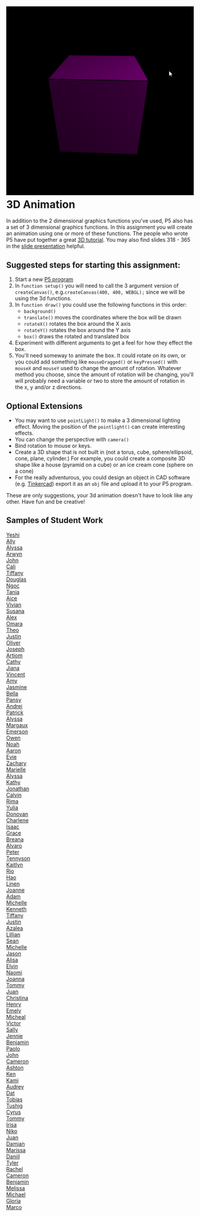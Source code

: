 ![](RotatingCube.gif)   
3D Animation
============
In addition to the 2 dimensional graphics functions you've used, P5 also has a set of 3 dimensional graphics functions. In this assignment you will create an animation using
one or more of these functions. The people who wrote P5 have put together a great [3D tutorial](https://github.com/processing/p5.js/wiki/Getting-started-with-WebGL-in-p5#introducing-webgl-in-p5js). You may also find slides 318 - 365 in the [slide presentation](https://docs.google.com/presentation/d/1fm_Di0qR4HpRWTf8tJtcW3u5by3OrilfXIPZ517K1js/edit?usp=sharing) helpful.

Suggested steps for starting this assignment:
-----------------------------------------------
1. Start a new [P5 program](https://editor.p5js.org/)
2. In `function setup()` you will need to call the 3 argument version of `createCanvas()`, e.g.`createCanvas(400, 400, WEBGL);` since we will be using the 3d functions.
3. In `function draw()` you could use the following functions in this order:
   * `background()`
   * `translate()` moves the coordinates where the box will be drawn
   * `rotateX()` rotates the box around the X axis
   * `rotateY()` rotates the box around the Y axis
   * `box()` draws the rotated and translated box
4. Experiment with different arguments to get a feel for how they effect the box.
5. You'll need someway to animate the box. It could rotate on its own, or you could add something like `mouseDragged()` or `keyPressed()` with `mouseX` and `mouseY` used to change the amount of rotation. Whatever method you choose, since the amount of rotation will be changing, you'll will probably need a variable or two to store the amount of rotation in the x, y and/or z directions.

Optional Extensions
---------------------
* You may want to use `pointLight()` to make a 3 dimensional lighting effect. Moving the position of the `pointlight()` can create interesting effects.
* You can change the perspective with `camera()`
* Bind rotation to mouse or keys.
* Create a 3D shape that is not built in (not a torus, cube, sphere/ellipsoid, cone, plane, cylinder.) For example, you could create a composite 3D shape like a house (pyramid on a cube) or an ice cream cone (sphere on a cone)
* For the really adventurous, you could design an object in CAD software (e.g. [Tinkercad](https://www.tinkercad.com/dashboard)) export it as an `obj` file and upload it to your P5 program.      

These are only suggestions, your 3d animation doesn't have to look like any other. Have fun and be creative!

Samples of Student Work
-----------------------
[Yeshi](https://preview.p5js.org/yesherpa/present/Erbhpt1rO)   
[Ally](https://preview.p5js.org/alzhao/present/o-KMzPvdQ)   
[Alyssa](https://preview.p5js.org/alagudelo/present/CsYUpzD4k)   
[Arwyn](https://preview.p5js.org/arbenitez/present/lQkrvWHiK2)   
[John](https://preview.p5js.org/joieng/present/r5xCkdnzX)   
[Cali](https://preview.p5js.org/cacasanas/present/a4-ri1e8N)   
[Tiffany](https://preview.p5js.org/ticaballero/present/VruDjrWAn)   
[Douglas](https://preview.p5js.org/dolwin/present/mN9aH_AB1)   
[Ngoc](https://preview.p5js.org/ngtran/present/FVOw0keqa)    
[Tania](https://preview.p5js.org/tacastanonperez/present/lVecPI9TD)   
[Aice](https://preview.p5js.org/alliang/present/93eFus-6v9)   
[Vivian](https://preview.p5js.org/viliu2/present/AaF8NHQ-U)   
[Susana](https://preview.p5js.org/susannango/present/pb90XUmtc)   
[Alex](https://preview.p5js.org/alohlenschlager/present/b9qcEXM0k)   
[Omara](https://preview.p5js.org/omrosenfeld/present/rzw-lfLhA)   
[Theo](https://preview.p5js.org/thruefli/present/JXsnS_CyX)   
[Justin](https://preview.p5js.org/Daqk1/present/BGvH_eXsi)   
[Oliver](https://preview.p5js.org/Oliver312/present/xGh1_7vgU)   
[Joseph](https://preview.p5js.org/joyuen/present/6xAtw5BhY)   
[Artiom](https://preview.p5js.org/artiomcovali/present/IKi7Ep2Wa)    
[Cathy](https://preview.p5js.org/cathy.zhou/present/EhbmAZu57)   
[Jiana](https://preview.p5js.org/jicarino/present/uVTag51Cz)   
[Vincent](https://preview.p5js.org/vihuang15/present/0nMFNz4X9c)   
[Amy](https://preview.p5js.org/amhuang4/present/l7a43p7mo)   
[Jasmine](https://preview.p5js.org/jaguan4/present/gK63QI596)   
[Bella](https://preview.p5js.org/bejayanti/present/WoZpVbNtn)   
[Pansy](https://preview.p5js.org/pakuang/present/cq-IaLsbq)   
[Andrei](https://preview.p5js.org/anliterato/present/rOqwpm93w)   
[Patrick](https://preview.p5js.org/payao/present/06SZj3aTc)   
[Alyssa](https://preview.p5js.org/almagtoto-diaz/present/EOSsyax7Ts)   
[Margaux](https://preview.p5js.org/Mabarahonaventura/present/VWdkZHmrA)   
[Emerson](https://preview.p5js.org/Hello_its_Emerz/present/qY6vvSQt7)   
[Owen](https://preview.p5js.org/owsheetz/present/JGL2yjWx3)   
[Noah](https://preview.p5js.org/BiZaark/present/mZftlFElQ)   
[Aaron](https://preview.p5js.org/aahill1/present/aONXcRj2x)   
[Evie](https://preview.p5js.org/evchien/present/RUITOC4as)   
[Zachary](https://preview.p5js.org/zabernard/present/KOsG1JJ0q)   
[Marielle](https://preview.p5js.org/maguinto/present/iQPGrdmiY)   
[Alyssa](https://preview.p5js.org/ALJOW/present/J7mQPUweA)   
[Kathy](https://preview.p5js.org/kalo/present/brXe2lDtt)   
[Jonathan](https://preview.p5js.org/jolouie1/present/-4qS_9E0v)   
[Calvin](https://preview.p5js.org/camei3/present/4cVgQoUJx)   
[Rima](https://preview.p5js.org/rimiah/present/DyYGWS_W8)   
[Yulia](https://preview.p5js.org/Yuli4.n/present/OvOqBNHyj)   
[Donovan](https://preview.p5js.org/dosmith/present/bD9AR8BFd)   
[Charlene](https://preview.p5js.org/chwu17/present/WofIqbCMf)   
[Isaac](https://preview.p5js.org/ischu/present/jUmFoh1lP)   
[Grace](https://preview.p5js.org/grhuang/present/42Q6rN3Ry)   
[Breana](https://preview.p5js.org/brlew1/present/OWJvsGmPC)   
[Alvaro](https://preview.p5js.org/algarduno1/present/EkUCn013t)   
[Peter](https://preview.p5js.org/n_ll/present/hJlkWbU8ro)   
[Tennyson](https://preview.p5js.org/Tennyson/present/TUi2RsnIv)   
[Kaitlyn](https://preview.p5js.org/kaluu/present/r1Ck7dcZB)   
[Rio](https://preview.p5js.org/rihaile/present/hscI5mWUF)   
[Hao](https://preview.p5js.org/hatang/present/dT6nSRsTb)    
[Linen](https://preview.p5js.org/lifeng/present/gm06bp0fO)   
[Joanne](https://editor.p5js.org/joguan59/present/JYn05XRko)   
[Adam](https://editor.p5js.org/adamgooch/present/zf4zHWTWn)   
[Michelle](https://editor.p5js.org/michelle0/present/T08hkL7dX)   
[Kenneth](https://editor.p5js.org/kelee20/present/wEvG9kQUv)   
[Tiffany](https://editor.p5js.org/titse/present/YrvDU8XcL)   
[Justin](https://editor.p5js.org/jushiu/present/x_ORpprxe)   
[Azalea](https://editor.p5js.org/Azalea/present/N5AVGosgy)   
[Lillian](https://editor.p5js.org/litang/present/nhzKAz7jO)   
[Sean](https://editor.p5js.org/sewong3/present/gYxXFl-dS)   
[Michelle](https://editor.p5js.org/mitan4/present/KNaTTs8uj)   
[Jason](https://editor.p5js.org/jawong32/present/ol7COabbO)   
[Alisa](https://editor.p5js.org/aiyale/present/7WCOTf0Jw)   
[Elvin](https://editor.p5js.org/elli1/present/PXPQZ5stl)   
[Naomi](https://editor.p5js.org/nakung/present/C1FnJFibk)   
[Joanna](https://editor.p5js.org/jogaray-velazquez/present/OFTRyb2wu)   
[Tommy](https://editor.p5js.org/Touyen/present/yc6W67tVS)   
[Juan](https://editor.p5js.org/jucalvohuerta/present/2dSxIaahd)   
[Christina](https://editor.p5js.org/chchan10/present/13Dq_JlIs)   
[Henry](https://editor.p5js.org/hejuarez1/present/dJEuuoDtN)   
[Emely](https://editor.p5js.org/emsarcenobravo/present/A7xSIt1qe)   
[Micheal](https://editor.p5js.org/mibennett1/present/p1dUo7h0m)   
[Victor](https://editor.p5js.org/visibrian/present/WXoVP6FaD)   
[Sally](https://editor.p5js.org/sahong3/present/1xJ1EyfXJ)   
[Jennie](https://editor.p5js.org/jilin20/present/n7Ub6DVhN)   
[Benjamin](https://editor.p5js.org/benhan/present/V5thSi3Jr)   
[Paolo](https://editor.p5js.org/paolo415/present/p6jSK39vd)   
[John](https://editor.p5js.org/jocarlin/present/XHrIoGBuN)   
[Cameron](https://editor.p5js.org/canguyen1/present/G-c7lcfmo)   
[Ashton](https://editor.p5js.org/ashan-voltaic/present/Ec_xAz18n)   
[Ken](https://editor.p5js.org/Keshfer/present/cDVpNNh8N)   
[Kami](https://editor.p5js.org/kawang7/present/f5CRO1ztD)   
[Audrey](https://editor.p5js.org/AudreyLau8/present/1taN_fApD)    
[Dat](https://editor.p5js.org/tuduong1/present/Kjxo3fdzs)   
[Tobias](https://editor.p5js.org/tozuercher/present/YE4JxYP2Z)   
[Tushig](https://editor.p5js.org/Tushig.itgel/present/_jlky215Y)   
[Cyrus](https://editor.p5js.org/cygriffin/present/Ov5l_bhvT)   
[Tommy](https://editor.p5js.org/toyu3/present/rRtYJ4wzk)   
[Irisa](https://editor.p5js.org/irchu1/present/KvhcGJa5F)   
[Niko](https://editor.p5js.org/NikoTsu/present/pM-WkaXBs)   
[Juan](https://editor.p5js.org/jucalvohuerta/present/2dSxIaahd)   
[Damian](https://editor.p5js.org/dabogdon/present/PeoaM4z_l)   
[Marissa](https://editor.p5js.org/maholmes/present/OYBUOMrK_)   
[Daniil](https://editor.p5js.org/dakardava/present/nsAdyCn2L)   
[Tyler](https://editor.p5js.org/tylee2/present/_DOUaOBSf)   
[Rachel](https://editor.p5js.org/raroyer/present/yNRUchcJ9)   
[Cameron](https://editor.p5js.org/canguyen1/present/G-c7lcfmo)   
[Benjamin](https://editor.p5js.org/bewong4/present/laLmDsssq)   
[Melissa](https://editor.p5js.org/metam3/present/82NU3jYvl)   
[Michael](https://editor.p5js.org/mimui/present/CpWHk6_AR)   
[Gloria](https://editor.p5js.org/glchun/present/pVLbi5xrC)   
[Marco](https://editor.p5js.org/malee21/present/kL0hTR9Mh)   

